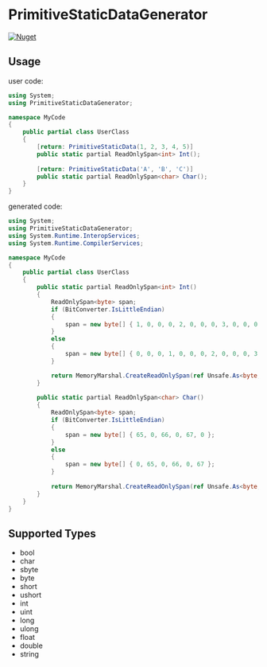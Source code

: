 # PrimitiveStaticDataGenerator

[![Nuget](https://img.shields.io/nuget/v/PrimitiveStaticDataGenerator?color=1f6feb)](https://www.nuget.org/packages/PrimitiveStaticDataGenerator)

## Usage

user code:
```cs
using System;
using PrimitiveStaticDataGenerator;

namespace MyCode
{
    public partial class UserClass
    {
        [return: PrimitiveStaticData(1, 2, 3, 4, 5)]
        public static partial ReadOnlySpan<int> Int();
        
        [return: PrimitiveStaticData('A', 'B', 'C')]
        public static partial ReadOnlySpan<char> Char();
    }
}
```

generated code:
```cs
using System;
using PrimitiveStaticDataGenerator;
using System.Runtime.InteropServices;
using System.Runtime.CompilerServices;

namespace MyCode
{
    public partial class UserClass
    {
        public static partial ReadOnlySpan<int> Int()
        {
            ReadOnlySpan<byte> span;
            if (BitConverter.IsLittleEndian)
            {
                span = new byte[] { 1, 0, 0, 0, 2, 0, 0, 0, 3, 0, 0, 0, 4, 0, 0, 0, 5, 0, 0, 0 };
            }
            else
            {
                span = new byte[] { 0, 0, 0, 1, 0, 0, 0, 2, 0, 0, 0, 3, 0, 0, 0, 4, 0, 0, 0, 5 };
            }

            return MemoryMarshal.CreateReadOnlySpan(ref Unsafe.As<byte, int>(ref MemoryMarshal.GetReference(span)), 5);
        }
        
        public static partial ReadOnlySpan<char> Char()
        {
            ReadOnlySpan<byte> span;
            if (BitConverter.IsLittleEndian)
            {
                span = new byte[] { 65, 0, 66, 0, 67, 0 };
            }
            else
            {
                span = new byte[] { 0, 65, 0, 66, 0, 67 };
            }
    
            return MemoryMarshal.CreateReadOnlySpan(ref Unsafe.As<byte, char>(ref MemoryMarshal.GetReference(span)), 3);
        }
    }
}
```

## Supported Types
- bool
- char
- sbyte
- byte
- short
- ushort
- int
- uint
- long
- ulong
- float
- double
- string